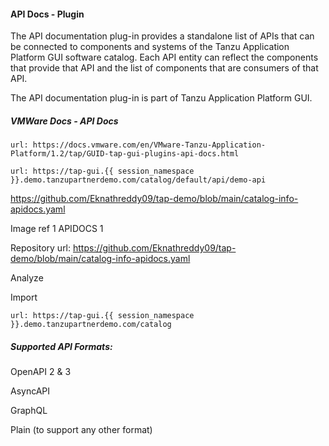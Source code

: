 #### API Docs - Plugin

The API documentation plug-in provides a standalone list of APIs that can be connected to components and systems of the Tanzu Application Platform GUI software catalog. Each API entity can reflect the components that provide that API and the list of components that are consumers of that API. 

The API documentation plug-in is part of Tanzu Application Platform GUI.

##### VMWare Docs - API Docs

```dashboard:open-url
url: https://docs.vmware.com/en/VMware-Tanzu-Application-Platform/1.2/tap/GUID-tap-gui-plugins-api-docs.html
```

```dashboard:open-url
url: https://tap-gui.{{ session_namespace }}.demo.tanzupartnerdemo.com/catalog/default/api/demo-api
```

https://github.com/Eknathreddy09/tap-demo/blob/main/catalog-info-apidocs.yaml

Image ref 1 APIDOCS 1

Repository url: https://github.com/Eknathreddy09/tap-demo/blob/main/catalog-info-apidocs.yaml

Analyze

Import

```dashboard:open-url
url: https://tap-gui.{{ session_namespace }}.demo.tanzupartnerdemo.com/catalog
```

##### Supported API Formats: 

OpenAPI 2 & 3

AsyncAPI

GraphQL

Plain (to support any other format)

